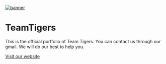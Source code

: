 [![banner](https://i.imgur.com/STVZtuu.png)](https://teamtigers.tech/)

# TeamTigers
This is the official portfolio of Team Tigers. 
You can contact us through our gmail. We will do our best to help you. 

[Visit our website](https://teamtigers.tech/)
